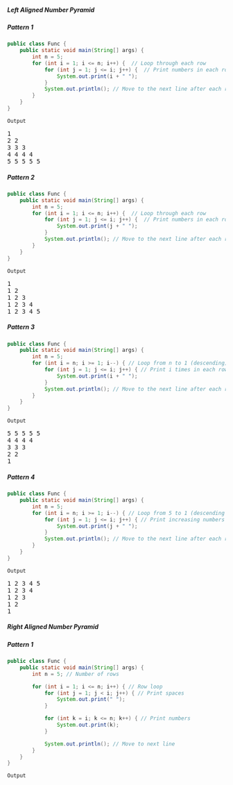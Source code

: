 <h5>Left Aligned Number Pyramid</h5>
<h5>Pattern 1</h5>

```java
public class Func {
    public static void main(String[] args) {
        int n = 5;
        for (int i = 1; i <= n; i++) {  // Loop through each row
            for (int j = 1; j <= i; j++) {  // Print numbers in each row
                System.out.print(i + " "); 
            }
            System.out.println(); // Move to the next line after each row
        }
    }
}
```
`Output`

<pre>
1 
2 2 
3 3 3 
4 4 4 4 
5 5 5 5 5 
</pre>

<h5>Pattern 2</h5>

```java
public class Func {
    public static void main(String[] args) {
        int n = 5;
        for (int i = 1; i <= n; i++) {  // Loop through each row
            for (int j = 1; j <= i; j++) {  // Print numbers in each row
                System.out.print(j + " "); 
            }
            System.out.println(); // Move to the next line after each row
        }
    }
}
```

`Output`

<pre>
1 
1 2 
1 2 3 
1 2 3 4 
1 2 3 4 5 
</pre>

<h5>Pattern 3</h5>

```java
public class Func {
    public static void main(String[] args) {
        int n = 5;
        for (int i = n; i >= 1; i--) { // Loop from n to 1 (descending)
            for (int j = 1; j <= i; j++) { // Print i times in each row
                System.out.print(i + " ");
            }
            System.out.println(); // Move to the next line after each row
        }
    }
}
```
`Output`

<pre>
5 5 5 5 5 
4 4 4 4 
3 3 3 
2 2 
1 
</pre>

<h5>Pattern 4</h5>

```java
public class Func {
    public static void main(String[] args) {
        int n = 5;
        for (int i = n; i >= 1; i--) { // Loop from 5 to 1 (descending rows)
            for (int j = 1; j <= i; j++) { // Print increasing numbers in each row
                System.out.print(j + " ");
            }
            System.out.println(); // Move to the next line after each row
        }
    }
}
```
`Output`

<pre>
1 2 3 4 5 
1 2 3 4 
1 2 3 
1 2 
1 
</pre>

<h5>Right Aligned Number Pyramid</h5>
<h5>Pattern 1</h5>

```java
public class Func {
    public static void main(String[] args) {
        int n = 5; // Number of rows

        for (int i = 1; i <= n; i++) { // Row loop
            for (int j = 1; j < i; j++) { // Print spaces
                System.out.print(" ");
            }

            for (int k = i; k <= n; k++) { // Print numbers
                System.out.print(k);
            }

            System.out.println(); // Move to next line
        }
    }
}
```
`Output`


  

